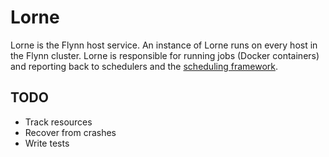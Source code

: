 # Lorne

Lorne is the Flynn host service. An instance of Lorne runs on every host in the
Flynn cluster. Lorne is responsible for running jobs (Docker containers) and
reporting back to schedulers and the [scheduling
framework](https://github.com/flynn/sampi).

## TODO

- Track resources
- Recover from crashes
- Write tests
